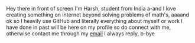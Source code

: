 Hey there in front of screen I'm Harsh, student from India a-and I love creating something on internet beyond solving problems of math's, aaaand ok so I heavily use GitHub and literally everything about myself or work I have done in past will be here on my profile so do connect with me, otherwise contact me through my [email](mailto:hello.harshkd@gmail.com) I always reply, b-bye
